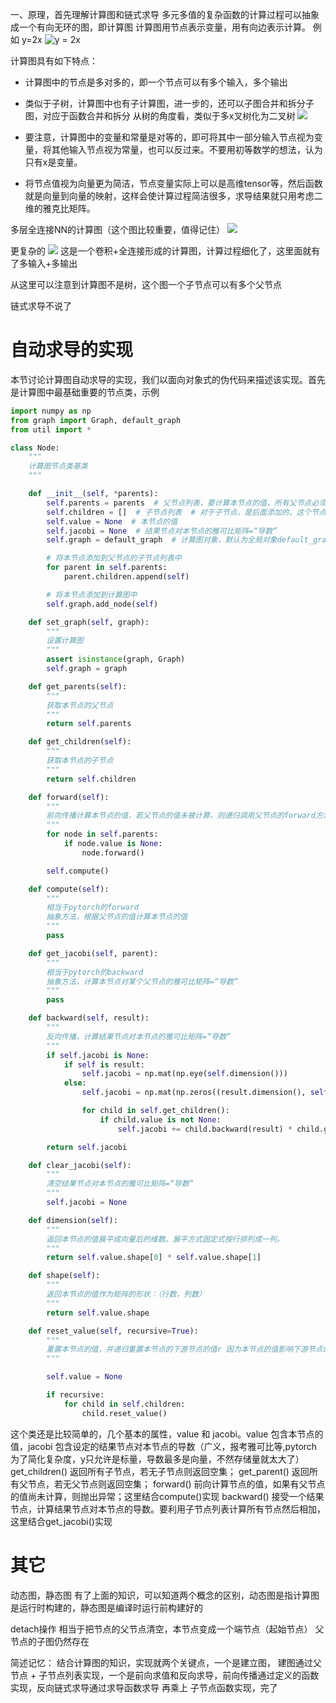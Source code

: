 一、原理，首先理解计算图和链式求导 多元多值的复杂函数的计算过程可以抽象成一个有向无环的图，即计算图 计算图用节点表示变量，用有向边表示计算。 例如 y=2x
![y = 2x ](.pytorch自动梯度_反向传播_梯度更新原理_images/394100b1.png)

计算图具有如下特点：
- 计算图中的节点是多对多的，即一个节点可以有多个输入，多个输出
  
- 类似于子树，计算图中也有子计算图，进一步的，还可以子图合并和拆分子图，对应于函数合并和拆分
  从树的角度看，类似于多x叉树化为二叉树
  ![](.pytorch自动梯度_反向传播_梯度更新原理_images/9f9ba02f.png)
  
- 要注意，计算图中的变量和常量是对等的，即可将其中一部分输入节点视为变量，将其他输入节点视为常量，也可以反过来。不要用初等数学的想法，认为只有x是变量。
  
- 将节点值视为向量更为简洁，节点变量实际上可以是高维tensor等，然后函数就是向量到向量的映射，这样会使计算过程简洁很多，求导结果就只用考虑二维的雅克比矩阵。


多层全连接NN的计算图（这个图比较重要，值得记住）
![](.pytorch自动梯度_反向传播_梯度更新原理_images/2b1cfa56.png)

更复杂的
![](.pytorch自动梯度_反向传播_梯度更新原理_images/5cf9d92c.png)
这是一个卷积+全连接形成的计算图，计算过程细化了，这里面就有了多输入+多输出

从这里可以注意到计算图不是树，这个图一个子节点可以有多个父节点

链式求导不说了

# 自动求导的实现

本节讨论计算图自动求导的实现，我们以面向对象式的伪代码来描述该实现。首先是计算图中最基础重要的节点类，示例
```python
import numpy as np
from graph import Graph, default_graph
from util import *

class Node:
    """
    计算图节点类基类
    """

    def __init__(self, *parents):
        self.parents = parents  # 父节点列表，要计算本节点的值，所有父节点必须传入
        self.children = []  # 子节点列表  # 对于子节点，是后面添加的，这个节点传到了哪儿，哪儿就会把它自身添加为本节点的子节点
        self.value = None  # 本节点的值
        self.jacobi = None  # 结果节点对本节点的雅可比矩阵=“导数”
        self.graph = default_graph  # 计算图对象，默认为全局对象default_graph

        # 将本节点添加到父节点的子节点列表中
        for parent in self.parents:
            parent.children.append(self)

        # 将本节点添加到计算图中
        self.graph.add_node(self)

    def set_graph(self, graph):
        """
        设置计算图
        """
        assert isinstance(graph, Graph)
        self.graph = graph

    def get_parents(self):
        """
        获取本节点的父节点
        """
        return self.parents

    def get_children(self):
        """
        获取本节点的子节点
        """
        return self.children

    def forward(self):
        """
        前向传播计算本节点的值，若父节点的值未被计算，则递归调用父节点的forward方法
        """
        for node in self.parents:
            if node.value is None:
                node.forward()

        self.compute()

    def compute(self):
        """
        相当于pytorch的forward
        抽象方法，根据父节点的值计算本节点的值
        """
        pass

    def get_jacobi(self, parent):
        """
        相当于pytorch的backward
        抽象方法，计算本节点对某个父节点的雅可比矩阵=“导数”
        """
        pass

    def backward(self, result):
        """
        反向传播，计算结果节点对本节点的雅可比矩阵=“导数”
        """
        if self.jacobi is None:
            if self is result:
                self.jacobi = np.mat(np.eye(self.dimension()))
            else:
                self.jacobi = np.mat(np.zeros((result.dimension(), self.dimension())))

                for child in self.get_children():
                    if child.value is not None:
                        self.jacobi += child.backward(result) * child.get_jacobi(self) # 就是结果对子节点的导数*子节点对当前节点的导数

        return self.jacobi

    def clear_jacobi(self):
        """
        清空结果节点对本节点的雅可比矩阵=“导数”
        """
        self.jacobi = None

    def dimension(self):
        """
        返回本节点的值展平成向量后的维数。展平方式固定式按行排列成一列。
        """
        return self.value.shape[0] * self.value.shape[1]

    def shape(self):
        """
        返回本节点的值作为矩阵的形状：（行数，列数）
        """
        return self.value.shape

    def reset_value(self, recursive=True):
        """
        重置本节点的值，并递归重置本节点的下游节点的值r 因为本节点的值影响下游节点的值
        """

        self.value = None

        if recursive:
            for child in self.children:
                child.reset_value()
```
这个类还是比较简单的，几个基本的属性，value 和 jacobi。value 包含本节点的值，jacobi 包含设定的结果节点对本节点的导数（广义，报考雅可比等,pytorch为了简化复杂度，y只允许是标量，导数最多是向量，不然存储量就太大了）
get_children() 返回所有子节点，若无子节点则返回空集；
get_parent() 返回所有父节点，若无父节点则返回空集；
forward() 前向计算节点的值，如果有父节点的值尚未计算，则抛出异常；这里结合compute()实现
backward() 接受一个结果节点，计算结果节点对本节点的导数。要利用子节点列表计算所有节点然后相加，这里结合get_jacobi()实现

# 其它
动态图，静态图
有了上面的知识，可以知道两个概念的区别，动态图是指计算图是运行时构建的，静态图是编译时运行前构建好的 

detach操作
相当于把节点的父节点清空，本节点变成一个端节点（起始节点）
父节点的子图仍然存在


简述记忆：
结合计算图的知识，实现就两个关键点，一个是建立图， 建图通过父节点 + 子节点列表实现，一个是前向求值和反向求导，前向传播通过定义的函数实现，反向链式求导通过求导函数求导 再乘上 子节点函数实现，完了
